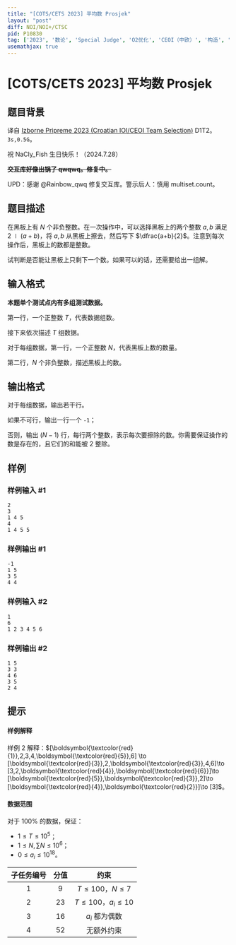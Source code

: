 ```yaml
---
title: "[COTS/CETS 2023] 平均数 Prosjek"
layout: "post"
diff: NOI/NOI+/CTSC
pid: P10830
tag: ['2023', '数论', 'Special Judge', 'O2优化', 'CEOI（中欧）', '构造', 'COCI（克罗地亚）']
usemathjax: true
---
```


# [COTS/CETS 2023] 平均数 Prosjek
## 题目背景



译自 [Izborne Pripreme 2023 (Croatian IOI/CEOI Team Selection)](https://hsin.hr/pripreme2023/) D1T2。$\texttt{3s,0.5G}$。

祝 NaCly_Fish 生日快乐！（2024.7.28）

~~**交互库好像出锅了 qwqwq。修复中。**~~

UPD：感谢 @Rainbow_qwq 修复交互库。警示后人：慎用 multiset.count。

## 题目描述


在黑板上有 $N$ 个非负整数。在一次操作中，可以选择黑板上的两个整数 $a,b$ 满足 $2\mid (a+b)$，将 $a,b$ 从黑板上擦去，然后写下 $\dfrac{a+b}{2}$。注意到每次操作后，黑板上的数都是整数。

试判断是否能让黑板上只剩下一个数。如果可以的话，还需要给出一组解。

## 输入格式


**本题单个测试点内有多组测试数据。**

第一行，一个正整数 $T$，代表数据组数。

接下来依次描述 $T$ 组数据。

对于每组数据，第一行，一个正整数 $N$，代表黑板上数的数量。

第二行，$N$ 个非负整数，描述黑板上的数。

## 输出格式


对于每组数据，输出若干行。

如果不可行，输出一行一个 $\texttt{-1}$；

否则，输出 $(N-1)$ 行，每行两个整数，表示每次要擦除的数。你需要保证操作的数是存在的，且它们的和能被 $2$ 整除。

## 样例

### 样例输入 #1
```
2
3
1 4 5
4
1 4 5 5
```
### 样例输出 #1
```
-1
1 5
3 5
4 4
```
### 样例输入 #2
```
1
6
1 2 3 4 5 6
```
### 样例输出 #2
```
1 5
3 3
4 6
3 5
2 4
```
## 提示


#### 样例解释

样例 $2$ 解释：$[\boldsymbol{\textcolor{red}{1}},2,3,4,\boldsymbol{\textcolor{red}{5}},6] \to [\boldsymbol{\textcolor{red}{3}},2,\boldsymbol{\textcolor{red}{3}},4,6]\to [3,2,\boldsymbol{\textcolor{red}{4}},\boldsymbol{\textcolor{red}{6}}]\to [\boldsymbol{\textcolor{red}{5}},\boldsymbol{\textcolor{red}{3}},2]\to [\boldsymbol{\textcolor{red}{4}},\boldsymbol{\textcolor{red}{2}}]\to [3]$。

#### 数据范围

对于 $100\%$ 的数据，保证：

- $1\le T\le 10^5$；
- $1\le N,\sum N\le 10^6$；
- $0\le a_i\le 10^{18}$。

| 子任务编号 | 分值 | 约束  |
|:-----:|:------:|:-------:|
| $1$  | $9$  | $T\le 100$，$N\le 7$   |
| $2$  | $23$  | $T\le 100$，$a_i\le 10$  |
| $3$  | $16$  | $a_i$ 都为偶数 |
| $4$  | $52$  | 无额外约束 |



